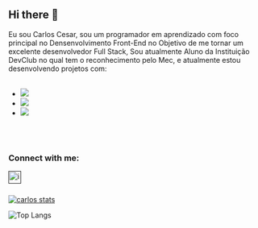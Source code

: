 ## Hi there 👋

 Eu sou Carlos Cesar, sou um programador em aprendizado com foco principal no Densenvolvimento Front-End no Objetivo de me tornar um excelente desenvolvedor Full Stack, Sou atualmente Aluno da Instituição DevClub no qual tem o reconhecimento pelo Mec, e atualmente estou desenvolvendo projetos com:
 <br>
 <br>
 
 - <img src="https://img.shields.io/badge/HTML5-E34F26?style=for-the-badge&logo=html5&logoColor=white" />
- <img src="https://img.shields.io/badge/CSS3-1572B6?style=for-the-badge&logo=css3&logoColor=white" />
- <img src="https://img.shields.io/badge/JavaScript-F7DF1E?style=for-the-badge&logo=javascript&logoColor=black" />
<br>
<br>

### Connect with me:

 <a href="">
 <img align="left" alt="icone do instagram uma camera dentro de um quadrado" width="25px" src="https://icones.pro/wp-content/uploads/2021/02/instagram-icone-noir.png" />
 </a> 

<br>
<br>

 [![carlos stats](https://github-readme-stats.vercel.app/api?username=Carloscs10)](https://github.com/anuraghazra/github-readme-stats)

![Top Langs](https://github-readme-stats.vercel.app/api/top-langs/?username=Carloscs10&hide_progress=true)
 
